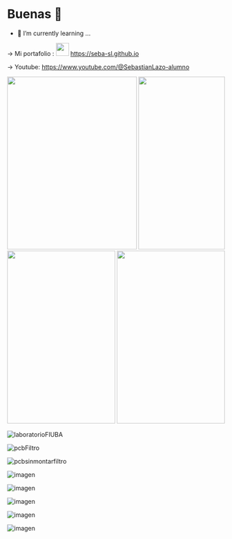 <h1> Buenas 👋 </h1>

- 🌱 I’m currently learning ...
  
-> Mi portafolio : <img src="https://github.com/user-attachments/assets/f34938ce-41de-4a42-8271-9ec471fb3fb1" width="30"></img>  https://seba-sl.github.io 


-> Youtube: https://www.youtube.com/@SebastianLazo-alumno



<p align="center">
  <img src="https://github.com/user-attachments/assets/94a6760d-9ea8-4665-b276-e61a8c13971b" width="300" height="400" />
  <img src="https://github.com/user-attachments/assets/f851a1d9-82ac-4b3c-8366-c5d4fa6c4ec7" width="200" height="400" />
  <img src="https://github.com/user-attachments/assets/8dec6844-6f43-4712-a9a7-e7d6743971a0" width="250" height="400" />
   <img src="https://github.com/user-attachments/assets/89b4cec6-2a4f-4d38-ad94-7146c4dcc4c2" width="250" height="400" />

</p>


![laboratorioFIUBA](https://github.com/user-attachments/assets/6ea59f73-9dfb-4ce8-bdb5-8e7ba8e32dce)


![pcbFiltro](https://github.com/user-attachments/assets/dfb7c4e8-5057-4e67-9a7a-35980f60d9ec)


![pcbsinmontarfiltro](https://github.com/user-attachments/assets/15769b2c-9a48-4a1b-a634-55740ef07493)


![imagen](https://github.com/user-attachments/assets/464e1cb4-5575-4c94-91a2-34d0add2829f)

![imagen](https://github.com/user-attachments/assets/eb4b4f46-21ae-450a-8168-9029e7c5b07e)

![imagen](https://github.com/user-attachments/assets/a2ce83b6-1b29-480b-9865-3e2703b1ed9b)



![imagen](https://github.com/user-attachments/assets/b3e14665-5b98-4f09-aaf5-7739f78f6bc0)


![imagen](https://github.com/user-attachments/assets/10e07931-cb92-4fdb-8cf4-426d8f5361a0)





<!--
**Seba-SL/Seba-SL** is a ✨ _special_ ✨ repository because its `README.md` (this file) appears on your GitHub profile.

Here are some ideas to get you started:

- 🔭 I’m currently working on ...
- 🌱 I’m currently learning ...
- 👯 I’m looking to collaborate on ...
- 🤔 I’m looking for help with ...
- 💬 Ask me about ...
- 📫 How to reach me: ...
- 😄 Pronouns: ...
- ⚡ Fun fact: ...
-->
